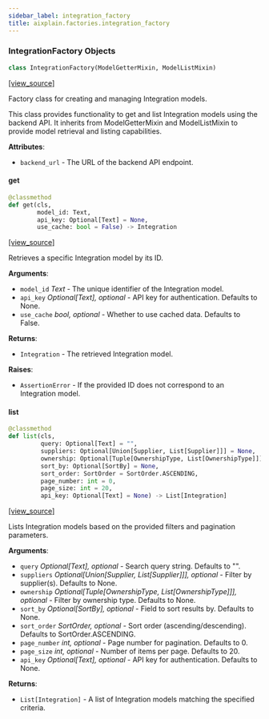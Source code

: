```yaml
---
sidebar_label: integration_factory
title: aixplain.factories.integration_factory
---
```


### IntegrationFactory Objects

```python
class IntegrationFactory(ModelGetterMixin, ModelListMixin)
```

[[view_source]](https://github.com/aixplain/aiXplain/blob/main/aixplain/factories/integration_factory.py#L11)

Factory class for creating and managing Integration models.

This class provides functionality to get and list Integration models using the backend API.
It inherits from ModelGetterMixin and ModelListMixin to provide model retrieval and listing capabilities.

**Attributes**:

- `backend_url` - The URL of the backend API endpoint.

#### get

```python
@classmethod
def get(cls,
        model_id: Text,
        api_key: Optional[Text] = None,
        use_cache: bool = False) -> Integration
```

[[view_source]](https://github.com/aixplain/aiXplain/blob/main/aixplain/factories/integration_factory.py#L23)

Retrieves a specific Integration model by its ID.

**Arguments**:

- `model_id` _Text_ - The unique identifier of the Integration model.
- `api_key` _Optional[Text], optional_ - API key for authentication. Defaults to None.
- `use_cache` _bool, optional_ - Whether to use cached data. Defaults to False.
  

**Returns**:

- `Integration` - The retrieved Integration model.
  

**Raises**:

- `AssertionError` - If the provided ID does not correspond to an Integration model.

#### list

```python
@classmethod
def list(cls,
         query: Optional[Text] = "",
         suppliers: Optional[Union[Supplier, List[Supplier]]] = None,
         ownership: Optional[Tuple[OwnershipType, List[OwnershipType]]] = None,
         sort_by: Optional[SortBy] = None,
         sort_order: SortOrder = SortOrder.ASCENDING,
         page_number: int = 0,
         page_size: int = 20,
         api_key: Optional[Text] = None) -> List[Integration]
```

[[view_source]](https://github.com/aixplain/aiXplain/blob/main/aixplain/factories/integration_factory.py#L42)

Lists Integration models based on the provided filters and pagination parameters.

**Arguments**:

- `query` _Optional[Text], optional_ - Search query string. Defaults to &quot;&quot;.
- `suppliers` _Optional[Union[Supplier, List[Supplier]]], optional_ - Filter by supplier(s). Defaults to None.
- `ownership` _Optional[Tuple[OwnershipType, List[OwnershipType]]], optional_ - Filter by ownership type. Defaults to None.
- `sort_by` _Optional[SortBy], optional_ - Field to sort results by. Defaults to None.
- `sort_order` _SortOrder, optional_ - Sort order (ascending/descending). Defaults to SortOrder.ASCENDING.
- `page_number` _int, optional_ - Page number for pagination. Defaults to 0.
- `page_size` _int, optional_ - Number of items per page. Defaults to 20.
- `api_key` _Optional[Text], optional_ - API key for authentication. Defaults to None.
  

**Returns**:

- `List[Integration]` - A list of Integration models matching the specified criteria.

